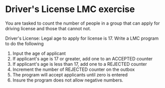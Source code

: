 # Driver's License LMC exercise

You are tasked to count the number of people in a group that can apply for driving license and those that cannot not.

Driver's License: Legal age to apply for license is 17. Write a LMC program to do the following

1. Input the age of applicant
2. If applicant's age is 17 or greater, add one to an ACCEPTED counter
3. If applicant's age is less than 17, add one to a REJECTED counter
4. Increment the number of REJECTED counter on the outbox
5. The program will accept applicants until zero is entered
6. Insure the program does not allow negative numbers.
